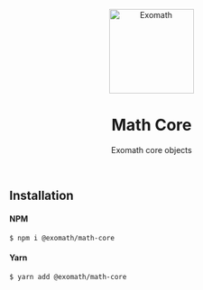 <p align="center">
  <img src="https://raw.githubusercontent.com/exomath/images/master/logos/Exomath Square Logo.png" alt="Exomath" height="150" width="150">
</p>
<h1 align="center">Math Core</h1>
<p align="center">Exomath core objects</p>
<br>

## Installation

#### NPM
```
$ npm i @exomath/math-core
```

#### Yarn
```
$ yarn add @exomath/math-core
```
